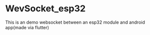 # WevSocket_esp32
This is an demo websocket between an esp32 module and android app(made via flutter)
